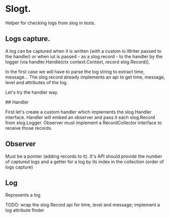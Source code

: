 # Slogt.

Helper for checking logs from slog in tests.

## Logs capture.

A log can be captured when it is written (with a custom io.Writer passed to the handler)
or when iut is passed - as a slog.record - to the handler by the logger (via handler.Handle(ctx context.Context, record slog.Record)).

In the first case we will have to parse the log string to extract time, message...
The slog.record already implements an api to get time, message, level and attributes of the log. 

Let's try the handler way.

## Handler

First let's create a custom handler which implements the slog.Handler interface.
Handler will embed an observer and pass it each slog.Record from slog.Logger.
Observer must implement a RecordCollector interface to receive those records.

## Observer

Must be a pointer (adding records to it).
It's API should provide the number of captured logs and a getter for a log
by its index in the collection (order of logs capture)

## Log

Represents a log

TODO: wrap the slog.Record api for time, level and message; implement a log attribute finder